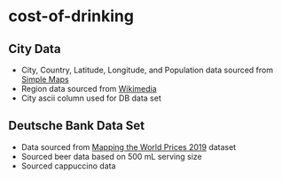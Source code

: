 # cost-of-drinking

## City Data
- City, Country, Latitude, Longitude, and Population data sourced from [Simple Maps](https://simplemaps.com/data/world-cities)
- Region data sourced from [Wikimedia](https://meta.wikimedia.org/wiki/List_of_countries_by_regional_classification)
- City ascii column used for DB data set

## Deutsche Bank Data Set
- Data sourced from [Mapping the World Prices 2019](https://www.dbresearch.com/PROD/RPS_EN-PROD/Mapping_the_world_prices_2019/RPS_EN_DOC_VIEW.calias?rwnode=PROD0000000000436748&ProdCollection=PROD0000000000505140) dataset
- Sourced beer data based on 500 mL serving size
- Sourced cappuccino data
